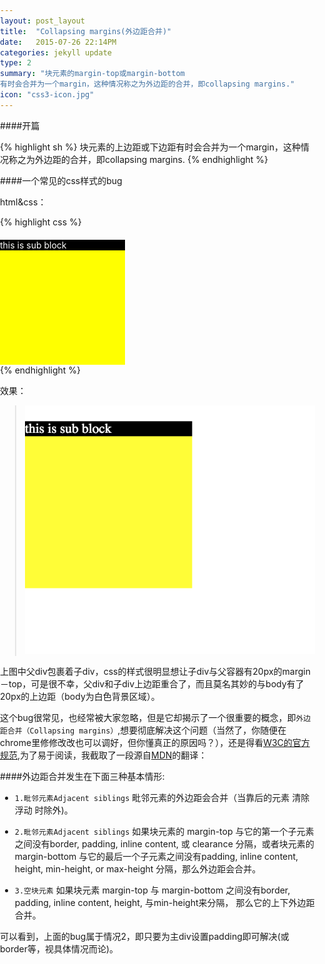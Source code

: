 ```yaml
---
layout: post_layout
title:  "Collapsing margins(外边距合并)"
date:   2015-07-26 22:14PM
categories: jekyll update
type: 2
summary: "块元素的margin-top或margin-bottom
有时会合并为一个margin，这种情况称之为外边距的合并，即collapsing margins."
icon: "css3-icon.jpg"
---
```

####开篇

{% highlight sh %}
块元素的上边距或下边距有时会合并为一个margin，这种情况称之为外边距的合并，即collapsing margins.
{% endhighlight %}

####一个常见的css样式的bug

html&css：

{% highlight css %}
<!DOCTYPE html>
<html>
    <style type="text/css">
        html, body{
            width: 100%;
            height: 100%;
            padding: 0;
            margin: 0;
        }
        #main {
            width: 200px;
            height: 200px;
            background: yellow;
        }
        #sub {
            color: #fff;
            width: 200px;
            padding: 0;
            margin: 0;
            margin-top: 20px;
            background: black;
        }
    </style>
<body>
    <div id="main">
        <div id="sub">this is sub block</div>
    </div>
</body>
</html>
{% endhighlight %}

效果：

> ![](/../img/collapsing/collapsing.png)

上图中父div包裹着子div，css的样式很明显想让子div与父容器有20px的margin－top，可是很不幸，父div和子div上边距重合了，而且莫名其妙的与body有了20px的上边距（body为白色背景区域）。

这个bug很常见，也经常被大家忽略，但是它却揭示了一个很重要的概念，即`外边距合并（Collapsing margins）`,想要彻底解决这个问题（当然了，你随便在chrome里修修改改也可以调好，但你懂真正的原因吗？），还是得看[W3C的官方规范](http://www.w3.org/TR/CSS2/box.html#collapsing-margins),为了易于阅读，我截取了一段源自[MDN](https://developer.mozilla.org/zh-CN/docs/Web/CSS/margin_collapsing)的翻译：

####外边距合并发生在下面三种基本情形:

* `1.毗邻元素Adjacent siblings`
毗邻元素的外边距会合并（当靠后的元素 清除浮动 时除外)。

* `2.毗邻元素Adjacent siblings`
如果块元素的 margin-top 与它的第一个子元素之间没有border, padding, inline content, 或 clearance 分隔，或者块元素的 margin-bottom 与它的最后一个子元素之间没有padding, inline content, height, min-height, or max-height 分隔，那么外边距会合并。

* `3.空块元素`
如果块元素 margin-top 与 margin-bottom 之间没有border, padding, inline content, height, 与min-height来分隔， 那么它的上下外边距合并。

可以看到，上面的bug属于情况2，即只要为主div设置padding即可解决(或border等，视具体情况而论)。




















